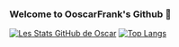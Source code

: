 ### Welcome to OoscarFrank's Github 👋

[![Les Stats GitHub de Oscar](https://github-readme-stats.vercel.app/api?username=OoscarFrank&count_private=true&show_icons=true&theme=radical)](https://github.com/OoscarFrank/github-readme-stats)
[![Top Langs](https://github-readme-stats.vercel.app/api/top-langs/?username=OoscarFrank&layout=compact)](https://github.com/OoscarFrank/github-readme-stats)
